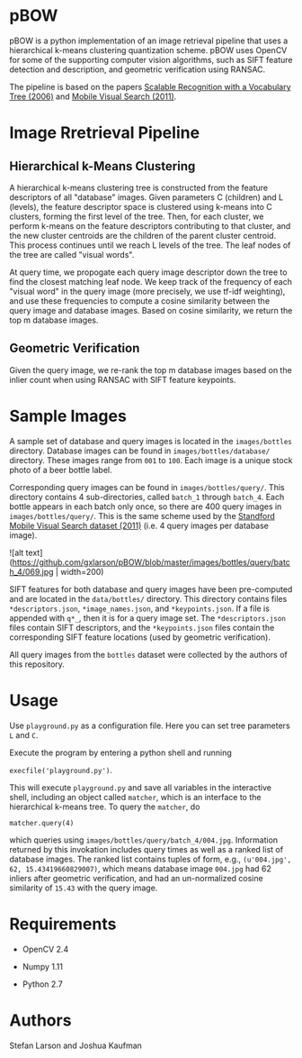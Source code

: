 # pBOW

pBOW is a python implementation of an image retrieval pipeline that uses a hierarchical k-means clustering quantization scheme. pBOW uses OpenCV for some of the supporting computer vision algorithms, such as SIFT feature detection and description, and geometric verification using RANSAC.

The pipeline is based on the papers [Scalable Recognition with a Vocabulary Tree (2006)](http://www.cs.ubc.ca/~lowe/525/papers/nisterCVPR06.pdf) and [Mobile Visual Search (2011)](http://reznik.org/papers/SPM11_mobile_visual_search.pdf).

# Image Rretrieval Pipeline

## Hierarchical k-Means Clustering

A hierarchical k-means clustering tree is constructed from the feature descriptors of all "database" images. Given parameters C (children) and L (levels), the feature descriptor space is clustered using k-means into C clusters, forming the first level of the tree. Then, for each cluster, we perform k-means on the feature descriptors contributing to that cluster, and the new cluster centroids are the children of the parent cluster centroid. This process continues until we reach L levels of the tree. The leaf nodes of the tree are called "visual words".

At query time, we propogate each query image descriptor down the tree to find the closest matching leaf node. We keep track of the frequency of each "visual word" in the query image (more precisely, we use tf-idf weighting), and use these frequencies to compute a cosine similarity between the query image and database images. Based on cosine similarity, we return the top m database images.

## Geometric Verification

Given the query image, we re-rank the top m database images based on the inlier count when using RANSAC with SIFT feature keypoints. 

# Sample Images

A sample set of database and query images is located in the `images/bottles` directory. Database images can be found in `images/bottles/database/` directory. These images range from `001` to `100`. Each image is a unique stock photo of a beer bottle label.

Corresponding query images can be found in `images/bottles/query/`. This directory contains 4 sub-directories, called `batch_1` through `batch_4`. Each bottle appears in each batch only once, so there are 400 query images in `images/bottles/query/`. This is the same scheme used by the [Standford Mobile Visual Search dataset (2011)](http://web.cs.wpi.edu/~claypool/mmsys-dataset/2011/stanford/) (i.e. 4 query images per database image).

![alt text](https://github.com/gxlarson/pBOW/blob/master/images/bottles/query/batch_4/069.jpg | width=200)

SIFT features for both database and query images have been pre-computed and are located in the `data/bottles/` directory. This directory contains files `*descriptors.json`, `*image_names.json`, and `*keypoints.json`. If a file is appended with `q*_`, then it is for a query image set. The `*descriptors.json` files contain SIFT descriptors, and the  `*keypoints.json` files contain the corresponding SIFT feature locations (used by geometric verification).

All query images from the `bottles` dataset were collected by the authors of this repository.

# Usage

Use `playground.py` as a configuration file. Here you can set tree parameters `L` and `C`.

Execute the program by entering a python shell and running 

```execfile('playground.py')```.

This will execute `playground.py` and save all variables in the interactive shell, including an object called `matcher`, which is an interface to the hierarchical k-means tree. To query the `matcher`, do

```matcher.query(4)```

which queries using `images/bottles/query/batch_4/004.jpg`. Information returned by this invokation includes query times as well as a ranked list of database images. The ranked list contains tuples of form, e.g., `(u'004.jpg', 62, 15.43419660829007)`, which means database image `004.jpg` had 62 inliers after geometric verification, and had an un-normalized cosine similarity of `15.43` with the query image.

# Requirements

- OpenCV 2.4

- Numpy 1.11

- Python 2.7

# Authors

Stefan Larson and Joshua Kaufman
